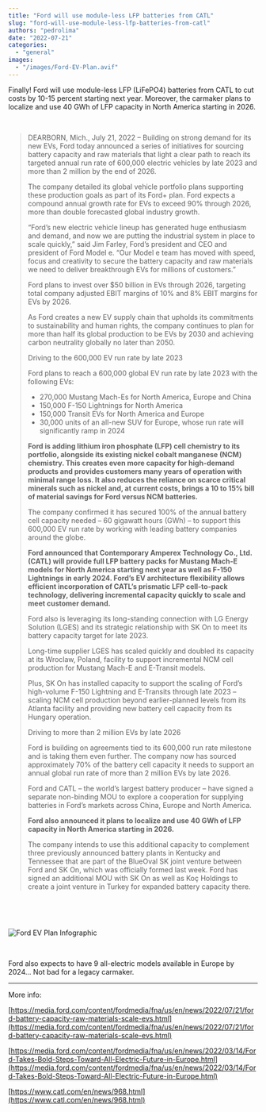 ```yaml
---
title: "Ford will use module-less LFP batteries from CATL"
slug: "ford-will-use-module-less-lfp-batteries-from-catl"
authors: "pedrolima"
date: "2022-07-21"
categories: 
  - "general"
images: 
  - "/images/Ford-EV-Plan.avif"
---
```


Finally! Ford will use module-less LFP (LiFePO4) batteries from CATL to cut costs by 10-15 percent starting next year. Moreover, the carmaker plans to localize and use 40 GWh of LFP capacity in North America starting in 2026.

 

> DEARBORN, Mich., July 21, 2022 – Building on strong demand for its new EVs, Ford today announced a series of initiatives for sourcing battery capacity and raw materials that light a clear path to reach its targeted annual run rate of 600,000 electric vehicles by late 2023 and more than 2 million by the end of 2026.
> 
> The company detailed its global vehicle portfolio plans supporting these production goals as part of its Ford+ plan. Ford expects a compound annual growth rate for EVs to exceed 90% through 2026, more than double forecasted global industry growth.
> 
> “Ford’s new electric vehicle lineup has generated huge enthusiasm and demand, and now we are putting the industrial system in place to scale quickly,” said Jim Farley, Ford’s president and CEO and president of Ford Model e. “Our Model e team has moved with speed, focus and creativity to secure the battery capacity and raw materials we need to deliver breakthrough EVs for millions of customers.”
> 
> Ford plans to invest over $50 billion in EVs through 2026, targeting total company adjusted EBIT margins of 10% and 8% EBIT margins for EVs by 2026.
> 
> As Ford creates a new EV supply chain that upholds its commitments to sustainability and human rights, the company continues to plan for more than half its global production to be EVs by 2030 and achieving carbon neutrality globally no later than 2050.
> 
> Driving to the 600,000 EV run rate by late 2023
> 
> Ford plans to reach a 600,000 global EV run rate by late 2023 with the following EVs:
> 
> - 270,000 Mustang Mach-Es for North America, Europe and China
> - 150,000 F-150 Lightnings for North America
> - 150,000 Transit EVs for North America and Europe
> - 30,000 units of an all-new SUV for Europe, whose run rate will significantly ramp in 2024
> 
> **Ford is adding lithium iron phosphate (LFP) cell chemistry to its portfolio, alongside its existing nickel cobalt manganese (NCM) chemistry. This creates even more capacity for high-demand products and provides customers many years of operation with minimal range loss. It also reduces the reliance on scarce critical minerals such as nickel and, at current costs, brings a 10 to 15% bill of material savings for Ford versus NCM batteries.**
> 
> The company confirmed it has secured 100% of the annual battery cell capacity needed – 60 gigawatt hours (GWh) – to support this 600,000 EV run rate by working with leading battery companies around the globe.
> 
> **Ford announced that Contemporary Amperex Technology Co., Ltd. (CATL) will provide full LFP battery packs for Mustang Mach-E models for North America starting next year as well as F-150 Lightnings in early 2024. Ford’s EV architecture flexibility allows efficient incorporation of CATL’s prismatic LFP cell-to-pack technology, delivering incremental capacity quickly to scale and meet customer demand.**
> 
> Ford also is leveraging its long-standing connection with LG Energy Solution (LGES) and its strategic relationship with SK On to meet its battery capacity target for late 2023.
> 
> Long-time supplier LGES has scaled quickly and doubled its capacity at its Wroclaw, Poland, facility to support incremental NCM cell production for Mustang Mach-E and E-Transit models.
> 
> Plus, SK On has installed capacity to support the scaling of Ford’s high-volume F-150 Lightning and E-Transits through late 2023 – scaling NCM cell production beyond earlier-planned levels from its Atlanta facility and providing new battery cell capacity from its Hungary operation.
> 
> Driving to more than 2 million EVs by late 2026
> 
> Ford is building on agreements tied to its 600,000 run rate milestone and is taking them even further. The company now has sourced approximately 70% of the battery cell capacity it needs to support an annual global run rate of more than 2 million EVs by late 2026.
> 
> Ford and CATL – the world’s largest battery producer – have signed a separate non-binding MOU to explore a cooperation for supplying batteries in Ford’s markets across China, Europe and North America.
> 
> **Ford also announced it plans to localize and use 40 GWh of LFP capacity in North America starting in 2026.**
> 
> The company intends to use this additional capacity to complement three previously announced battery plants in Kentucky and Tennessee that are part of the BlueOval SK joint venture between Ford and SK On, which was officially formed last week. Ford has signed an additional MOU with SK On as well as Koç Holdings to create a joint venture in Turkey for expanded battery capacity there.

 

 

![Ford EV Plan Infographic](images/Ford-EV-Plan-Infographic.avif)

 

Ford also expects to have 9 all-electric models available in Europe by 2024... Not bad for a legacy carmaker.

---

More info:

[https://media.ford.com/content/fordmedia/fna/us/en/news/2022/07/21/ford-battery-capacity-raw-materials-scale-evs.html](https://media.ford.com/content/fordmedia/fna/us/en/news/2022/07/21/ford-battery-capacity-raw-materials-scale-evs.html)

[https://media.ford.com/content/fordmedia/fna/us/en/news/2022/03/14/Ford-Takes-Bold-Steps-Toward-All-Electric-Future-in-Europe.html](https://media.ford.com/content/fordmedia/fna/us/en/news/2022/03/14/Ford-Takes-Bold-Steps-Toward-All-Electric-Future-in-Europe.html)

[https://www.catl.com/en/news/968.html](https://www.catl.com/en/news/968.html)
